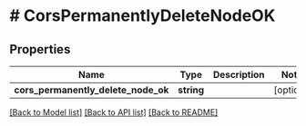 # # CorsPermanentlyDeleteNodeOK

## Properties

Name | Type | Description | Notes
------------ | ------------- | ------------- | -------------
**cors_permanently_delete_node_ok** | **string** |  | [optional]

[[Back to Model list]](../../README.md#models) [[Back to API list]](../../README.md#endpoints) [[Back to README]](../../README.md)
